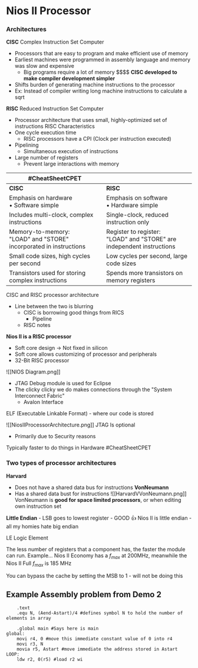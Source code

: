 # Nios II Processor

### Architectures
**CISC**
Complex Instruction Set Computer
- Processors that are easy to program and make efficient use of memory
- Earliest machines were programmed in assembly language and memory was slow and expensive
	- Big programs require a lot of memory \$\$\$\$
**CISC developed to make compiler development simpler**
- Shifts burden of generating machine instructions to the processor
- Ex: Instead of compiler writing long machine instructions to calculate a sqrt

**RISC**
Reduced Instruction Set Computer
- Processor architecture that uses small, highly-optimized set of instructions
RISC Characteristics 
- One cycle execution time
	- RISC processors have a CPI (Clock per instruction executed)
- Pipelining
	- Simultaneous execution of instructions
- Large number of registers
	- Prevent large interactions with memory

| #CheatSheetCPET                                                      |                                                                          |
| -------------------------------------------------------------------- | ------------------------------------------------------------------------ |
| **CISC**                                                             | **RISC**                                                                 |
| Emphasis on hardware<br>• Software simple                            | Emphasis on software<br>• Hardware simple                                |
| Includes multi-clock, complex instructions                           | Single-clock, reduced instruction only                                   |
| Memory-to-memory:<br>"LOAD" and "STORE" incorporated in instructions | Register to register:<br>"LOAD" and "STORE" are independent instructions |
| Small code sizes, high cycles per second                             | Low cycles per second, large code sizes                                  |
| Transistors used for storing complex instructions                    | Spends more transistors on memory registers                              |

CISC and RISC processor architecture
- Line between the two is blurring
	- CISC is borrowing good things from RICS
		- Pipeline
	- RISC notes

**Nios II is a RISC processor**
- Soft core design -> Not fixed in silicon
- Soft core allows customizing of processor and peripherals
- 32-Bit RISC processor

![[NIOS Diagram.png]]
- JTAG Debug module is used for Eclipse
- The clicky clicky we do makes connections through the "System Interconnect Fabric"
	- Avalon Interface

ELF (Executable Linkable Format) - where our code is stored

![[NiosIIProcessorArchitecture.png]]
JTAG Is optional
- Primarily due to Security reasons

Typically faster to do things in Hardware #CheatSheetCPET 

### Two types of processor architectures
**Harvard**
- Does not have a shared data bus for instructions
**VonNeumann**
- Has a shared data bust for instructions
![[HarvardVVonNeumann.png]]
VonNeumann is **good for space limited processors**, or when editing own instruction set

**Little Endian** - LSB goes to lowest register - GOOD 👍
Nios II is little endian - all my homies hate big endian

LE Logic Element

The less number of registers that a component has, the faster the module can run. Example...
Nios II Economy has a $f_{max}$ at 200MHz, meanwhile the Nios II Full $f_{max}$ is 185 MHz

You can bypass the cache by setting the MSB to 1 - will not be doing this

## Example Assembly problem from Demo 2

```assembly
	.text
	.equ N, (Aend-Astart)/4 #defines symbol N to hold the number of elements in array
	
	.global main #Says here is main
global:
	movi r4, 0 #move this immediate constant value of 0 into r4
	movi r3, N
	movia r5, Astart #move immediate the address stored in Astart
LOOP: 
	ldw r2, 0(r5) #load r2 wi
	 
```